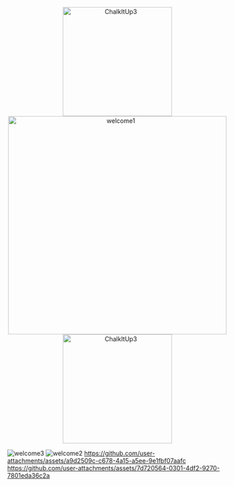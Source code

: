 <p align="center">
  <img src="https://github.com/user-attachments/assets/9865eee0-8f74-4a12-b435-fc353ba4b18d" alt="ChalkItUp3" width="250" style="display:inline-block;"/>
  <img src="https://github.com/user-attachments/assets/a9d2509c-c678-4a15-a5ee-9e1fbf07aafc" alt="welcome1" width="500" style="display:inline-block;"/>
  <img src="https://github.com/user-attachments/assets/9865eee0-8f74-4a12-b435-fc353ba4b18d" alt="ChalkItUp3" width="250" style="display:inline-block;"/>
</p>


![welcome3](https://github.com/user-attachments/assets/3670d2a7-5eda-4cb7-a8fa-e7aebcc6e2da)
![welcome2](https://github.com/user-attachments/assets/a9d2509c-c678-4a15-a5ee-9e1fbf07aafc)
https://github.com/user-attachments/assets/a9d2509c-c678-4a15-a5ee-9e1fbf07aafc
https://github.com/user-attachments/assets/7d720564-0301-4df2-9270-7801eda36c2a
